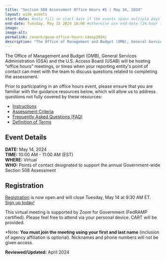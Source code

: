 ```yaml
---
title: "Section 508 Assessment Office Hours #5 | May 14, 2024"
layout: wide_events
start-date: #only fill in start date if the events spans multiple days (24-hour time)
end-date: Tuesday, May 15 2024 10:00 #otherwise use end-date (24-hour time)
image:
image-alt: 
permalink: /event/gwaa-office-hours-14may2024/
description: "The Office of Management and Budget (OMB), General Services Administration (GSA) and the U.S. Access Board (USAB) will be hosting “office hours” meetings, or times when your reporting entity point of contact can meet with our teams to discuss the criteria or other questions related to completing the assessment."
---
```

The Office of Management and Budget (OMB), General Services Administration (GSA) and the U.S. Access Board (USAB) will be hosting “office hours” meetings, or times when your reporting entity's point of contact can meet with the team to discuss questions related to completing the assessment.

Prior to participating in an office hours event, please ensure that you are familiar with the guidance resources below, which will allow us to address questions not fully covered by these resources: 
- [Instructions][1]
- [Assessment Criteria][2] 
- [Frequently Asked Questions (FAQ)][4]
- [Definition of Terms][5]

## Event Details
**DATE:** May 14, 2024  
**TIME:** 10:00 AM - 11:00 AM (EST)  
**WHERE:** Virtual  
**WHO:** Points of contact designated to support the annual Government-wide Section 508 Assessment  

## Registration
[Registration][7] is now open and will close Tuesday, May 14 at 9:30 AM ET. [Sign up today!][7]   

This virtual meeting is supported by Zoom for Government (FedRAMP certified). Please feel free to attend via your personal device.  CART will be provided.

*Note: **You must join the meeting using your first and last name** (inclusion of agency affiliation is optional). Nicknames and phone numbers will not be given access.

**Reviewed/Updated:** April 2024

[1]: {{site.baseurl}}/manage/section-508-assessment/
[2]: {{site.baseurl}}/manage/section-508-assessment/criteria/      
[4]: {{site.baseurl}}/manage/section-508-assessment/faq/
[5]: {{site.baseurl}}/manage/section-508-assessment/definition-of-terms/
[6]: {{site.baseurl}}/events/
[7]: https://gsa.zoomgov.com/meeting/register/vJItf-2uqDktGkes1UdDCp4dLUGmrEmW0pY